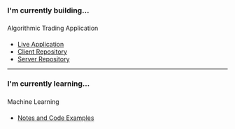 

### I'm currently building...

<div style="padding-top: 6px; padding-bottom: 6px">Algorithmic Trading Application</div>

<ul>
    <li>
        <a href="https://trading.robertjosephwayne.com/">Live Application</a>
    </li>
    <li>
        <a href="https://github.com/robertjosephwayne/financial-dashboard-client">Client Repository</a>
    </li>
    <li>
        <a href="https://github.com/robertjosephwayne/financial-dashboard-api">Server Repository</a>
    </li>
</ul>


---

### I'm currently learning...

<div style="padding-top: 6px; padding-bottom: 6px">Machine Learning</div>

<ul>
    <li>
        <a href="https://github.com/robertjosephwayne/machine-learning">Notes and Code Examples</a>
    </li>
</ul>